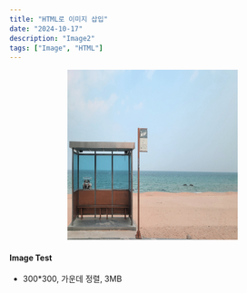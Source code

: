 ```yaml
---
title: "HTML로 이미지 삽입"
date: "2024-10-17"
description: "Image2"
tags: ["Image", "HTML"] 
---
```




<center><img src="https://raw.githubusercontent.com/jja8989/blog_repos/main/images/1729141533346-20220301_143754_174.jpg" width="300" height="300"></center>

#### Image Test
- 300*300, 가운데 정렬, 3MB
